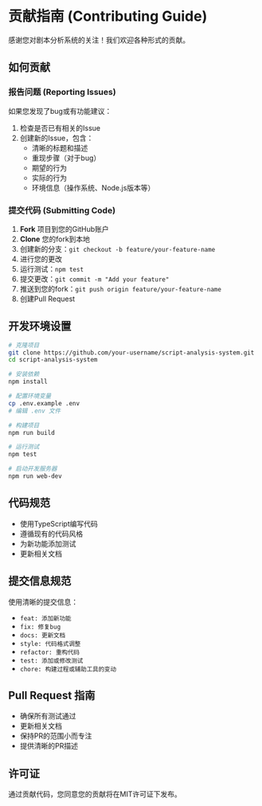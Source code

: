 # 贡献指南 (Contributing Guide)

感谢您对剧本分析系统的关注！我们欢迎各种形式的贡献。

## 如何贡献

### 报告问题 (Reporting Issues)

如果您发现了bug或有功能建议：

1. 检查是否已有相关的Issue
2. 创建新的Issue，包含：
   - 清晰的标题和描述
   - 重现步骤（对于bug）
   - 期望的行为
   - 实际的行为
   - 环境信息（操作系统、Node.js版本等）

### 提交代码 (Submitting Code)

1. **Fork** 项目到您的GitHub账户
2. **Clone** 您的fork到本地
3. 创建新的分支：`git checkout -b feature/your-feature-name`
4. 进行您的更改
5. 运行测试：`npm test`
6. 提交更改：`git commit -m "Add your feature"`
7. 推送到您的fork：`git push origin feature/your-feature-name`
8. 创建Pull Request

## 开发环境设置

```bash
# 克隆项目
git clone https://github.com/your-username/script-analysis-system.git
cd script-analysis-system

# 安装依赖
npm install

# 配置环境变量
cp .env.example .env
# 编辑 .env 文件

# 构建项目
npm run build

# 运行测试
npm test

# 启动开发服务器
npm run web-dev
```

## 代码规范

- 使用TypeScript编写代码
- 遵循现有的代码风格
- 为新功能添加测试
- 更新相关文档

## 提交信息规范

使用清晰的提交信息：

- `feat: 添加新功能`
- `fix: 修复bug`
- `docs: 更新文档`
- `style: 代码格式调整`
- `refactor: 重构代码`
- `test: 添加或修改测试`
- `chore: 构建过程或辅助工具的变动`

## Pull Request 指南

- 确保所有测试通过
- 更新相关文档
- 保持PR的范围小而专注
- 提供清晰的PR描述

## 许可证

通过贡献代码，您同意您的贡献将在MIT许可证下发布。
